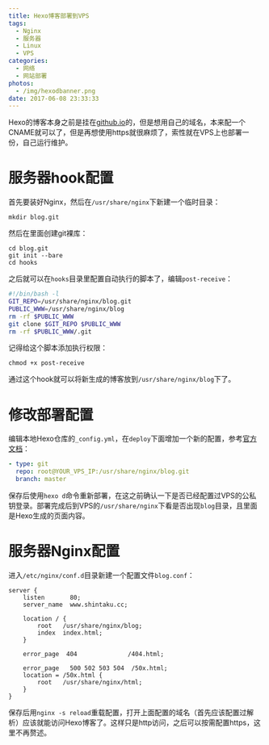 ```yaml
---
title: Hexo博客部署到VPS
tags:
  - Nginx
  - 服务器
  - Linux
  - VPS
categories:
  - 网络
  - 网站部署
photos:
  - /img/hexodbanner.png
date: 2017-06-08 23:33:33
---
```


Hexo的博客本身之前是挂在[github.io](http://liangzhenduo0608.github.io/)的，但是想用自己的域名，本来配一个CNAME就可以了，但是再想使用https就很麻烦了，索性就在VPS上也部署一份，自己运行维护。

# 服务器hook配置
首先要装好Nginx，然后在`/usr/share/nginx`下新建一个临时目录：

	mkdir blog.git 
	
然后在里面创建git裸库：
	
	cd blog.git
	git init --bare
	cd hooks
	
之后就可以在`hooks`目录里配置自动执行的脚本了，编辑`post-receive`：

```sh
#!/bin/bash -l
GIT_REPO=/usr/share/nginx/blog.git
PUBLIC_WWW=/usr/share/nginx/blog
rm -rf $PUBLIC_WWW
git clone $GIT_REPO $PUBLIC_WWW
rm -rf $PUBLIC_WWW/.git
```

记得给这个脚本添加执行权限：

	chmod +x post-receive
	
通过这个hook就可以将新生成的博客放到`/usr/share/nginx/blog`下了。

# 修改部署配置
编辑本地Hexo仓库的`_config.yml`，在`deploy`下面增加一个新的配置，参考[官方文档](https://hexo.io/zh-cn/docs/deployment.html)：

```yml
- type: git
  repo: root@YOUR_VPS_IP:/usr/share/nginx/blog.git
  branch: master
```

保存后使用`hexo d`命令重新部署，在这之前确认一下是否已经配置过VPS的公私钥登录。部署完成后到VPS的`/usr/share/nginx`下看是否出现`blog`目录，且里面是Hexo生成的页面内容。

# 服务器Nginx配置
进入`/etc/nginx/conf.d`目录新建一个配置文件`blog.conf`：

```nginx
server {
    listen       80;
    server_name  www.shintaku.cc;

    location / {
        root   /usr/share/nginx/blog;
        index  index.html;
    }

    error_page  404              /404.html;

    error_page   500 502 503 504  /50x.html;
    location = /50x.html {
        root   /usr/share/nginx/html;
    }
}
```

保存后用`nginx -s reload`重载配置，打开上面配置的域名（首先应该配置过解析）应该就能访问Hexo博客了。这样只是http访问，之后可以按需配置https，这里不再赘述。